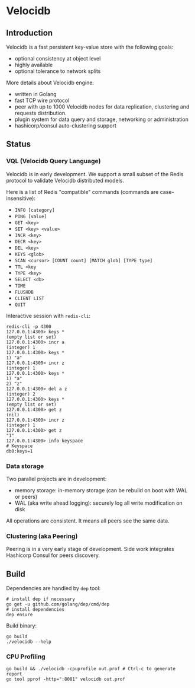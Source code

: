 # Velocidb

## Introduction

Velocidb is a fast persistent key-value store with the following goals:
  - optional consistency at object level
  - highly available
  - optional tolerance to network splits

More details about Velocidb engine:
 - written in Golang
 - fast TCP wire protocol
 - peer with up to 1000 Velocidb nodes for data replication, clustering and requests distribution.
 - plugin system for data query and storage, networking or administration
 - hashicorp/consul auto-clustering support


## Status

### VQL (Velocidb Query Language)

Velocidb is in early development. We support a small subset of the Redis protocol to validate Velocidb distributed models.

Here is a list of Redis "compatible" commands (commands are case-insensitive):
- `INFO [category]`
- `PING [value]`
- `GET <key>`
- `SET <key> <value>`
- `INCR <key>`
- `DECR <key>`
- `DEL <key>`
- `KEYS <glob>`
- `SCAN <cursor> [COUNT count] [MATCH glob] [TYPE type]`
- `TTL <key`
- `TYPE <key>`
- `SELECT <db>`
- `TIME`
- `FLUSHDB`
- `CLIENT LIST`
- `QUIT`

Interactive session with `redis-cli`:

```
redis-cli -p 4300
127.0.0.1:4300> keys *
(empty list or set)
127.0.0.1:4300> incr a
(integer) 1
127.0.0.1:4300> keys *
1) "a"
127.0.0.1:4300> incr z
(integer) 1
127.0.0.1:4300> keys *
1) "a"
2) "z"
127.0.0.1:4300> del a z
(integer) 2
127.0.0.1:4300> keys *
(empty list or set)
127.0.0.1:4300> get z
(nil)
127.0.0.1:4300> incr z
(integer) 1
127.0.0.1:4300> get z
"1"
127.0.0.1:4300> info keyspace
# Keyspace
db0:keys=1
```

### Data storage

Two parallel projects are in development:
- memory storage: in-memory storage (can be rebuild on boot with WAL or peers)
- WAL (aka write ahead logging): securely log all write modification on disk

All operations are consistent. It means all peers see the same data.

### Clustering (aka Peering)

Peering is in a very early stage of development. Side work integrates Hashicorp Consul for peers discovery.

## Build

Dependencies are handled by `dep` tool:

```
# install dep if necessary
go get -u github.com/golang/dep/cmd/dep
# install dependencies
dep ensure
```

Build binary:

```
go build
./velocidb --help
```

### CPU Profiling

```
go build && ./velocidb -cpuprofile out.prof # Ctrl-c to generate report
go tool pprof -http=":8081" velocidb out.prof
```
